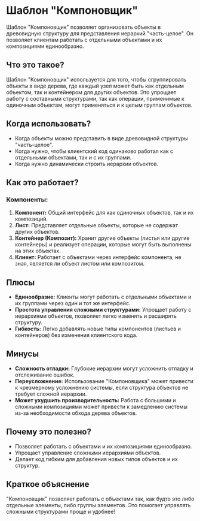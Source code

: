 # Шаблон "Компоновщик"

Шаблон "Компоновщик" позволяет организовать объекты в древовидную структуру для представления иерархий "часть-целое". Он позволяет клиентам работать с отдельными объектами и их композициями единообразно.

## Что это такое?

Шаблон "Компоновщик" используется для того, чтобы сгруппировать объекты в виде дерева, где каждый узел может быть как отдельным объектом, так и контейнером для других объектов. Это упрощает работу с составными структурами, так как операции, применимые к одиночным объектам, могут применяться и к целым группам объектов.

## Когда использовать?

- Когда объекты можно представить в виде древовидной структуры "часть-целое".
- Когда нужно, чтобы клиентский код одинаково работал как с отдельными объектами, так и с их группами.
- Когда нужно динамически строить иерархии объектов.

## Как это работает?

### Компоненты:

1. **Компонент:** Общий интерфейс для как одиночных объектов, так и их композиций.
2. **Лист:** Представляет отдельные объекты, которые не содержат других объектов.
3. **Контейнер (Композит):** Хранит другие объекты (листья или другие контейнеры) и реализует операции, которые могут быть выполнены на этих объектах.
4. **Клиент:** Работает с объектами через интерфейс компонента, не зная, является ли объект листом или композитом.

## Плюсы

- **Единообразие:** Клиенты могут работать с отдельными объектами и их группами через один и тот же интерфейс.
- **Простота управления сложными структурами:** Упрощает работу с иерархиями объектов, позволяет легко изменять и расширять структуру.
- **Гибкость:** Легко добавлять новые типы компонентов (листьев и контейнеров) без изменения клиентского кода.

## Минусы

- **Сложность отладки:** Глубокие иерархии могут усложнить отладку и отслеживание ошибок.
- **Переусложнение:** Использование "Компоновщика" может привести к чрезмерному усложнению системы, если структура объектов не требует сложной иерархии.
- **Может ухудшить производительность:** Работа с большими и сложными композициями может привести к замедлению системы из-за необходимости обхода дерева объектов.

## Почему это полезно?

- Позволяет работать с объектами и их композициями единообразно.
- Упрощает управление сложными иерархиями объектов.
- Делает код гибким для добавления новых типов объектов и их структур.

## Краткое объяснение

"Компоновщик" позволяет работать с объектами так, как будто это либо отдельные элементы, либо группы элементов. Это помогает управлять сложными структурами проще и удобнее!
